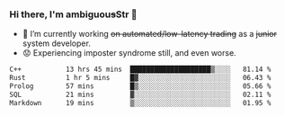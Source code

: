 ### Hi there, I'm ambiguou~~s~~Str 👋

<!--
**ambiguoustexture/ambiguoustexture** is a ✨ _special_ ✨ repository because its `README.md` (this file) appears on your GitHub profile.

Here are some ideas to get you started:
-->
- 🔭 I’m currently working ~~on automated/low-latency trading~~ as a ~~junior~~ system developer.
- :worried: Experiencing imposter syndrome still, and even worse.

<!--START_SECTION:waka-->

```txt
C++           13 hrs 45 mins  ████████████████████▒░░░░   81.14 %
Rust          1 hr 5 mins     █▓░░░░░░░░░░░░░░░░░░░░░░░   06.43 %
Prolog        57 mins         █▒░░░░░░░░░░░░░░░░░░░░░░░   05.66 %
SQL           21 mins         ▓░░░░░░░░░░░░░░░░░░░░░░░░   02.11 %
Markdown      19 mins         ▒░░░░░░░░░░░░░░░░░░░░░░░░   01.95 %
```

<!--END_SECTION:waka-->
